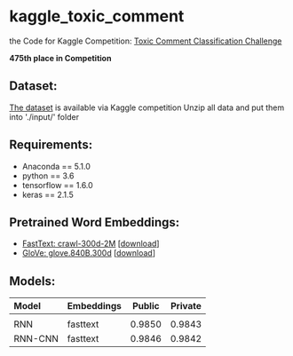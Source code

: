 # kaggle_toxic_comment
the Code for Kaggle Competition: [Toxic Comment Classification Challenge](https://www.kaggle.com/c/jigsaw-toxic-comment-classification-challenge)

**475th place in Competition**

## Dataset:
[The dataset](https://www.kaggle.com/c/jigsaw-toxic-comment-classification-challenge/data) is available via Kaggle competition
Unzip all data and put them into './input/' folder

## Requirements:
 * Anaconda == 5.1.0
 * python == 3.6
 * tensorflow == 1.6.0
 * keras == 2.1.5


## Pretrained Word Embeddings: 
  * [FastText: crawl-300d-2M](https://github.com/facebookresearch/fastText/blob/master/docs/english-vectors.md) \[[download](https://s3-us-west-1.amazonaws.com/fasttext-vectors/crawl-300d-2M.vec.zip)\]
  * [GloVe: glove.840B.300d](https://nlp.stanford.edu/projects/glove/) \[[download](http://nlp.stanford.edu/data/glove.840B.300d.zip)\]

## Models: 


| Model	| Embeddings | Public | Private	|
|:------ |:---------- | ------- | ------ |
| |
| RNN	| fasttext	| 0.9850	| 0.9843	|
| RNN-CNN | fasttext	| 0.9846	| 0.9842	|

